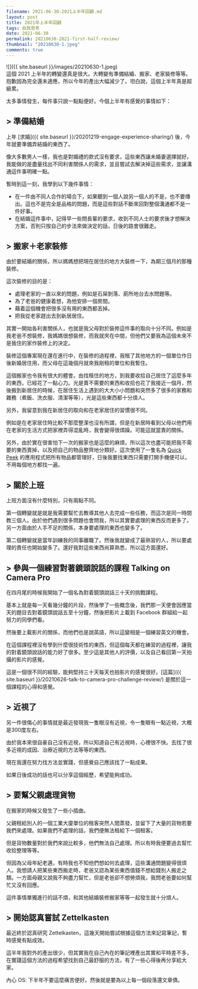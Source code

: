 ```yaml
---
filename: 2021-06-30-2021上半年回顧.md
layout: post
title: 2021年上半年回顧
tags: 自我思考
date: 2021-06-30
permalink: 20210630-2021-first-half-review/
thumbnail: "20210630-1.jpeg"
comments: true
---
```


![]({{ site.baseurl }}/images/20210630-1.jpeg)  
這個 2021 上半年的轉變還真是很大。大轉變有準備結緍、搬家、老家裝修等等。抱歉因為完全還未適應，所以今年的產出大幅減少了。坦白說，這個上半年真是超級累。

太多事情發生，每件事只說一點點便好。今個上半年有感覺的事情如下：

## > 準備結婚

上年 [求婚]({{ site.baseurl }}/20201219-engage-experience-sharing/) 後，今年就要準備弄結婚的東西了。

像大多數男人一樣，我也是對婚禮的款式沒有要求，這些東西讓未婚妻選擇就好。我能做的是盡量找出不同利害關係人的需求，並且嘗試去解決掉這些需求，並讓溝通這件事明確一點。

暫時到這一刻，我學到以下幾件事情：

* 在一件由不同人合作的場合下，如果聽到一個人說另一個人的不是，也不要傳出。這也不是完全是品格的問題，而是這些對話不斷來回對整個溝通都不是一件好事。
* 在結婚這件事中，記得早一些問長輩的要求，收到不同人士的要求後才想解決方案，否則只按自己的步法來做決定的話，日後的路會很難走。

## > 搬家＋老家裝修

由於要結婚的關係，所以媽媽想把現在居住的地方大裝修一下，為期三個月的那種裝修。

這次裝修的目的是：

* 處理老家的一直以來的問題，例如是石屎剝落、廁所地台去水問題等。
* 為了老爸的健康着想，為他安排一個房間。
* 藉着這個機會把很多沒有用的東西都丟掉。
* 把我從老家趕出去到新居居住。

其實一開始各利害關係人，也就是我父母對於裝修這件事的取向十分不同。例如是我老爸不想裝修，我媽媽很想裝修，而我就夾在中間，但他們又要我為這個未來不是我住的家作裝修上的決定。

裝修這個專案現在還在進行中，在裝修的過程裡，我租了其他地方的一個單位作日後新婚居住用，而父母在這幾個月就來我剛租的單位和我暫住。

這個搬家也令我有很大的體會。由找租住的地方，到我要收拾自己居住了這麼多年的東西，已經花了一點心力。光是賣不需要的東西和收拾也花了我接近一個月，然後搬到新居住的時候，在居住生活上遇到的大大小小問題和突然多了很多的家務和雜務（煮飯、洗衣服、清潔等等），光是這些東西都十分煩人。

另外，我留意到我在新居住的取向和在老家居住的習慣很不同。

例如是在老家居住時比較不那麼整潔也沒有所謂，但是在新居時看到父母以他們用在老家的生活方式把家裡弄得混亂時，我會變得很煩躁。可能這就當責的關係。

另外，由於實在很害怕下一次的搬家也是這麼的麻煩，所以這次也盡可能把我不需要的東西賣掉，以及把自己的物品整齊地分類好。這次使用了一隻名為 [Quick Peek](https://bluelounge.com/products/quick-peek) 的應用程式把所有物品都管理好，日後我要找東西只需要打開手機便可以，不用每個地方都找一遍。

## > 關於上班

上班方面沒有什麼特別，只有兩點不同。

第一個轉變就是就是我需要幫忙去教導其他人去完成一些任務，而這次是同一時間教三個人。由於他們遇到很多問題也會問我，所以其實要處理的東西反而更多了。另一方面由於人手不足的關係，本身要處理的東西也變多了。

第二個轉變就是當年訓練我的同事離職了。然後我就變成了最熟習的人，所以要處理的責任也開始變多了。還好我對這些東西尚算熟悉，所以這方面還好。


## > 參與一個練習對著鏡頭說話的課程 Talking on Camera Pro

在四月尾的時候我開始了一個名為對着鏡頭說話三十天的挑戰課程。

基本上就是每一天看幾分鐘的片段，然後學了一些概念後，我們那一天便會因應當天的題目去對着鏡頭說話五至十分鐘，然後把影片上載到 Facebook 群組給一起努力的同學們看。

然後要上載影片的關係，而他們也是說英語，所以這變相是一個練習英文的機會。

在這個課程裡沒有學到什麼很技術性的東西，但這個每天都在練習的過程裡，讓我的對着鏡頭說話的能力好了很多。至少這是其他人的評價，以及自己看回第一天拍攝的影片的感覺。

這是一個很不同的經驗，能夠堅持三十天每天也拍影片的感覺很好。[這篇]({{ site.baseurl }}/20210626-talk-to-camera-pro-challenge-review/) 是關於這一個課程的心得和感覺。

## > 近視了

另一件很傷心的事情就是最近發現我一隻眼沒有近視，令一隻眼有一點近視，大概是300度左右。

由於我本來很自豪自己沒有近視，所以知道自己有近視時，心裡很不快。去找了很多近視的成因、治療近視的方法等等的東西。

現在我還在努力找方法並實踐，但感覺自己應該找了一點成果。

如果日後成功的話也可以分享這個經歷，希望能夠成功。

## > 要幫父親處理貨物

在搬家的時候又發生了一些小插曲。

父親租給別人的一個工業大廈單位的租客突然人間蒸發，並留下了大量的貨物若要我們來處理。如果我們不處理的話，我們便無法租給下一個租客。

但是貨物數量對於我們來說比較多，他們無法自己處理。所以有時我便要過去幫忙收拾整理等等。

但因為父母年紀老邁，有時我也不知他們想如何去處理，這些溝通問題變得很煩人。我想請人把某些東西搬走時，老爸又認為某些東西值錢不想給錢別人搬走之類。一方面母親又說我不夠盡力幫忙，但是老爸卻不想勞煩我，我問老爸要如何幫忙又沒有回應。

這件事情單獨進行的話不煩，和其他結婚裝修搬家等等一起發生就十分煩人。

## > 開始認真嘗試 Zettelkasten

最近終於認真研究 Zettelkasten，這幾天開始嘗試根據這個方法來記寫筆記，暫時感覺有點成效。

這半年我對外的產出很少，但其實我在自己內在的筆記裡產出其實和平時差不多，在實踐這個方法的過程希望找到自己最舒服的方法，有了一些心得後再分享給大家。

內心 OS: 下半年不要這麼痛苦便好。然後就是要為以上每一個段落還文章債。
